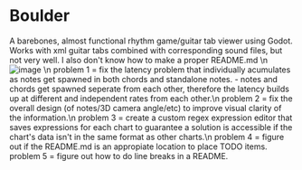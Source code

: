 # Boulder
A barebones, almost functional rhythm game/guitar tab viewer using Godot. Works with xml guitar tabs combined with corresponding sound files, but not very well. 
I also don't know how to make a proper README.md
\n
![image](https://user-images.githubusercontent.com/111002047/184797752-6f804d30-378d-4e33-add2-a7fdbc5f6a27.png)
\n
problem 1 = fix the latency problem that individually acumulates as notes get spawned in both chords and standalone notes.
              - notes and chords get spawned seperate from each other, therefore the latency builds up at different and independent rates from each other.\n
problem 2 = fix the overall design (of notes/3D camera angle/etc) to improve visual clarity of the information.\n
problem 3 = create a custom regex expression editor that saves expressions for each chart to guarantee a solution is accessible if the chart's data isn't in the             same format as other charts.\n
problem 4 = figure out if the README.md is an appropiate location to place TODO items.
problem 5 = figure out how to do line breaks in a README.
